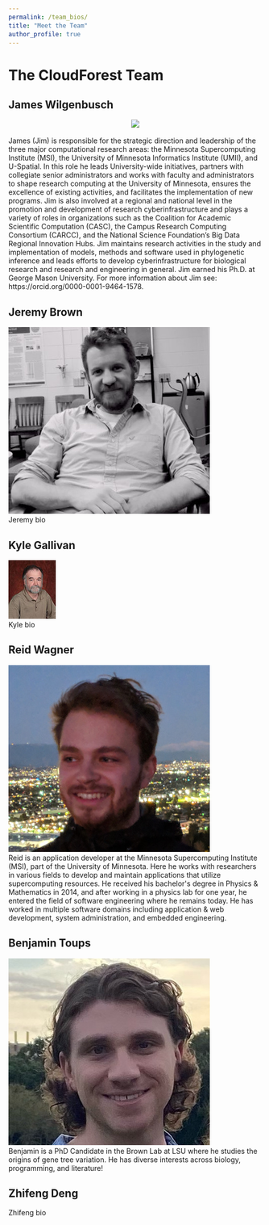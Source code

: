```yaml
---
permalink: /team_bios/
title: "Meet the Team"
author_profile: true
---
```


# The CloudForest Team
  
## James Wilgenbusch  
<p align="center">
  <img src="/assets/team-images/jim.png" />
</p>  
James (Jim) is responsible for the strategic direction and leadership of the three major computational research areas: the Minnesota Supercomputing Institute (MSI), the University of Minnesota Informatics Institute (UMII), and U-Spatial. In this role he leads University-wide initiatives, partners with collegiate senior administrators and works with faculty and administrators to shape research computing at the University of Minnesota, ensures the excellence of existing activities, and facilitates the implementation of new programs.  Jim is also involved at a regional and national level in the promotion and development of research cyberinfrastructure and plays a variety of roles in organizations such as the Coalition for Academic Scientific Computation (CASC), the Campus Research Computing Consortium (CARCC), and the National Science Foundation’s Big Data Regional Innovation Hubs.  Jim maintains research activities in the study and implementation of models, methods and software used in phylogenetic inference and leads efforts to develop cyberinfrastructure for biological research and research and engineering in general. Jim earned his Ph.D. at George Mason University. For more information about Jim see: https://orcid.org/0000-0001-9464-1578.  
  
## Jeremy Brown  
![](/assets/team-images/JMBrown.jpg)    
Jeremy bio  
  
## Kyle Gallivan  
![](/assets/team-images/gallivan_t.jpg)    
Kyle bio  
  
## Reid Wagner  
![](/assets/team-images/reid.jpg)    
Reid is an application developer at the Minnesota Supercomputing Institute (MSI), part of the University of Minnesota. Here he works with researchers in various fields to develop and maintain applications that utilize supercomputing resources. He received his bachelor's degree in Physics & Mathematics in 2014, and after working in a physics lab for one year, he entered the field of software engineering where he remains today. He has worked in multiple software domains including application & web development, system administration, and embedded engineering.  
  
## Benjamin Toups  
![](/assets/team-images/ben.jpg)    
Benjamin is a PhD Candidate in the Brown Lab at LSU where he studies the origins of gene tree variation. He has diverse interests across biology, programming, and literature!  
  
## Zhifeng Deng
Zhifeng bio


